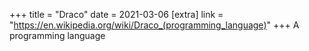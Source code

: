 +++
title = "Draco"
date = 2021-03-06
[extra]
link = "https://en.wikipedia.org/wiki/Draco_(programming_language)"
+++
A programming language

